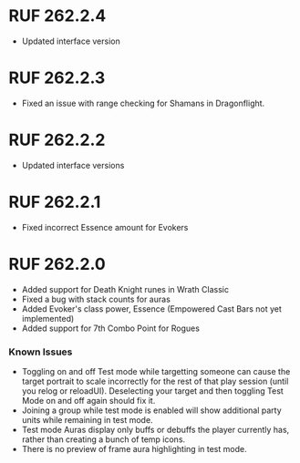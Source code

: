 # RUF 262.2.4
* Updated interface version

# RUF 262.2.3
* Fixed an issue with range checking for Shamans in Dragonflight.


# RUF 262.2.2
* Updated interface versions


# RUF 262.2.1
* Fixed incorrect Essence amount for Evokers


# RUF 262.2.0
* Added support for Death Knight runes in Wrath Classic
* Fixed a bug with stack counts for auras
* Added Evoker's class power, Essence (Empowered Cast Bars not yet implemented)
* Added support for 7th Combo Point for Rogues

### Known Issues
* Toggling on and off Test mode while targetting someone can cause the target portrait to scale incorrectly for the rest of that play session (until you relog or reloadUI). Deselecting your target and then toggling Test Mode on and off again should fix it.
* Joining a group while test mode is enabled will show additional party units while remaining in test mode.
* Test mode Auras display only buffs or debuffs the player currently has, rather than creating a bunch of temp icons.
* There is no preview of frame aura highlighting in test mode.